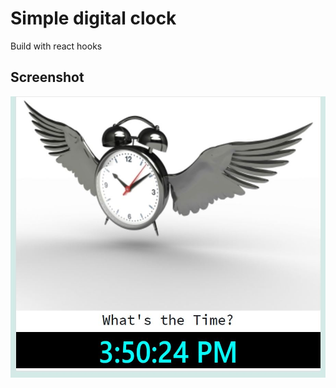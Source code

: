 # Simple digital clock

Build with react hooks

## Screenshot

<img src="./public/Capture.JPG" width="700" height="450">
